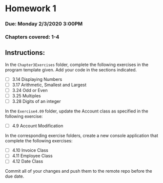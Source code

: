 # Homework 1

### Due: Monday 2/3/2020 3:00PM

### Chapters covered: 1-4

## Instructions:

In the `Chapter3Exercises` folder, complete the following exercises in the program template given.  Add your code in the sections indicated.
- [ ] 3.14 Displaying Numbers
- [ ] 3.17 Arithmetic, Smallest  and Largest
- [ ] 3.24 Odd or Even
- [ ] 3.25 Multiples
- [ ] 3.28 Digits of an integer

In the `Exercise4.09` folder, update the Account class as specified in the following exercise:
- [ ] 4.9 Account Modification

In the corresponding exercise folders, create a new console application that complete the following exercises:
- [ ] 4.10 Invoice Class
- [ ] 4.11 Employee Class
- [ ] 4.12 Date Class

Commit all of your changes and push them to the remote repo before the due date.
